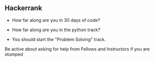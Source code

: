 ## Hackerrank

* How far along are you in 30 days of code?

* How far along are you in the python track?

* You should start the "Problem Solving" track.

Be active about asking for help from Fellows and Instructors if you are
stumped
